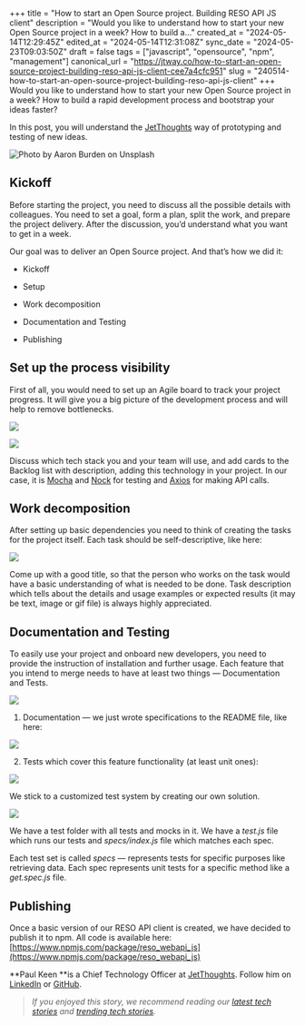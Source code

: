 +++
title = "How to start an Open Source project. Building RESO API JS client"
description = "Would you like to understand how to start your new Open Source project in a week? How to build a..."
created_at = "2024-05-14T12:29:45Z"
edited_at = "2024-05-14T12:31:08Z"
sync_date = "2024-05-23T09:03:50Z"
draft = false
tags = ["javascript", "opensource", "npm", "management"]
canonical_url = "https://jtway.co/how-to-start-an-open-source-project-building-reso-api-js-client-cee7a4cfc951"
slug = "240514-how-to-start-an-open-source-project-building-reso-api-js-client"
+++
Would you like to understand how to start your new Open Source project in a week? How to build a rapid development process and bootstrap your ideas faster?

In this post, you will understand the [JetThoughts](https://www.jetthoughts.com/) way of prototyping and testing of new ideas.

![Photo by [Aaron Burden](https://unsplash.com/@aaronburden?utm_source=medium&utm_medium=referral) on [Unsplash](https://unsplash.com?utm_source=medium&utm_medium=referral)](https://cdn-images-1.medium.com/max/9184/0*Ks3HSuemzHYlLJ4P)

## Kickoff

Before starting the project, you need to discuss all the possible details with colleagues. You need to set a goal, form a plan, split the work, and prepare the project delivery. After the discussion, you’d understand what you want to get in a week.

Our goal was to deliver an Open Source project. And that’s how we did it:

* Kickoff

* Setup

* Work decomposition

* Documentation and Testing

* Publishing

## Set up the process visibility

First of all, you would need to set up an Agile board to track your project progress. It will give you a big picture of the development process and will help to remove bottlenecks.

![](https://cdn-images-1.medium.com/max/2000/1*uaPECnQn6q8TNwKOC0YHkw.png)

![](https://cdn-images-1.medium.com/max/2258/1*dnD3Px2kMMI_R7cnKnxu8w.png)

Discuss which tech stack you and your team will use, and add cards to the Backlog list with description, adding this technology in your project. In our case, it is [Mocha](https://mochajs.org/) and [Nock](https://github.com/nock/nock) for testing and [Axios](https://github.com/axios/axios) for making API calls.

## Work decomposition

After setting up basic dependencies you need to think of creating the tasks for the project itself. Each task should be self-descriptive, like here:

![](https://cdn-images-1.medium.com/max/2000/1*Xo1UOVTebm6yN2Z_SUzISg.png)

Come up with a good title, so that the person who works on the task would have a basic understanding of what is needed to be done. Task description which tells about the details and usage examples or expected results (it may be text, image or gif file) is always highly appreciated.

## Documentation and Testing

To easily use your project and onboard new developers, you need to provide the instruction of installation and further usage. Each feature that you intend to merge needs to have at least two things — Documentation and Tests.

![](https://cdn-images-1.medium.com/max/2000/1*KwpLfCXgF4v_nkJT2H2YZw.png)

 1. Documentation — we just wrote specifications to the README file, like here:

![](https://cdn-images-1.medium.com/max/2000/1*uzIL83Lrtfx4DYDLt91ZFw.png)

2. Tests which cover this feature functionality (at least unit ones):

![](https://cdn-images-1.medium.com/max/2000/1*V-CKJkqqklIqRPujxJzDLg.png)

We stick to a customized test system by creating our own solution.

![](https://cdn-images-1.medium.com/max/2000/1*bXCXaeaW8w0d7bWvltnjKw.png)

We have a test folder with all tests and mocks in it.
We have a *test.js* file which runs our tests and *specs/index.js* file which matches each spec.

Each test set is called *specs* — represents tests for specific purposes like retrieving data. Each spec represents unit tests for a specific method like a *get.spec.js* file.

## Publishing

Once a basic version of our RESO API client is created, we have decided to publish it to npm. All code is available here: [https://www.npmjs.com/package/reso_webapi_js](https://www.npmjs.com/package/reso_webapi_js)

**Paul Keen **is a Chief Technology Officer at [JetThoughts](https://www.jetthoughts.com/). Follow him on[ ](https://twitter.com/ChrisKeathley)[LinkedIn](https://www.linkedin.com/in/paul-keen/) or [GitHub](https://github.com/pftg).
>  *If you enjoyed this story, we recommend reading our [latest tech stories](https://jtway.co/latest) and [trending tech stories](https://jtway.co/trending).*
